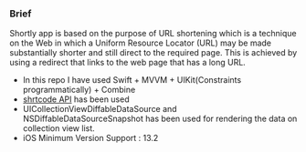 ### Brief

Shortly app is based on the purpose of URL shortening which is a technique on the Web in which a Uniform Resource Locator (URL) may be made substantially shorter and still direct to the required page. This is achieved by using a redirect that links to the web page that has a long URL. 

-   In this repo I have used Swift + MVVM + UIKit(Constraints programmatically) + Combine
-   [shrtcode API](https://app.shrtco.de/docs) has been used
-   UICollectionViewDiffableDataSource and NSDiffableDataSourceSnapshot has been used for rendering the data on collection view list.
-   iOS Minimum Version Support : 13.2 
